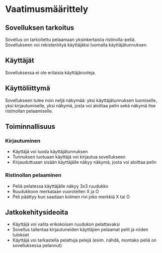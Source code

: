 # Vaatimusmäärittely

## Sovelluksen tarkoitus

Sovellus on tarkoitettu pelaamaan yksinkertaista ristinolla-peliä. Sovellukseen voi rekisteröityä käyttäjäksi luomalla käyttäjätunnuksen.

## Käyttäjät

Sovelluksessa ei ole erilaisia käyttäjärooleja. 

## Käyttöliittymä

Sovellukseen tulee noin neljä näkymää: yksi käyttäjätunnuksen luomiselle, yksi kirjautumiselle, yksi näkymä, josta voi aloittaa pelin sekä näkymä itse ristinollan pelaamiselle.

## Toiminnallisuus

### Kirjautuminen

- Käyttäjä voi luoda käyttäjätunnuksen
- Tunnuksen luotuaan käyttäjä voi kirjautua sovellukseen 
- Kirjauduttuaan sisään käyttäjälle näkyy näkymä, josta voi aloittaa pelin

### Ristinollan pelaaminen

- Peliä pelatessa käyttäjälle näkyy 3x3 ruudukko
- Ruudukkoon merkataan vuorotellen X ja O
- Peli päättyy kun saadaan kolmen rivi joko merkkiä X tai O

## Jatkokehitysideoita

- Käyttäjä voi valita erikokoisen ruudukon pelattavaksi
- Sovellus tallentaa kirjautuneiden käyttäjien pelaamat pelit ja niiden tulokset
- Käyttäjä voi tarkastella pelattuja pelejä (esim. nähdä, montako peliä on sovelluksessa pelannut)

